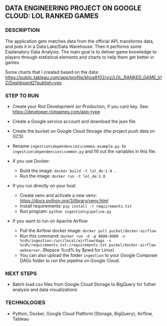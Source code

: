 ## DATA ENGINEERING PROJECT ON GOOGLE CLOUD: LOL RANKED GAMES

### DESCRIPTION
The application gets matches data from the official API, transforms data, and puts it in a Data Lake/Data Warehouse. Then it performs some Explanatory Data Analysis. The main goal is to deliver game knowledge to players through statistical elements and charts to help them get better in games.

Some charts that I created based on the data: https://public.tableau.com/app/profile/khoa8102/viz/LOL_RANKED_GAME_VIZ/Dashboard2?publish=yes

### STEP TO RUN
- Create your Riot Development (or Production, if you can) key. See: https://developer.riotgames.com/app-type
- Create a Google service account and download the json file.
- Create the bucket on Google Cloud Storage (the project push data on GCS)
- Rename `ingestion\dependencies\common.example.py`. to `ingestion\dependencies\common.py` and fill out the variables in this file.

- If you use Docker:
    - Build the image: `docker build -t lol_de:1.0 .`
    - Run the image: `docker run -t lol_de:1.0`
- If you run directly on your host
    - Create venv and activate a new venv: https://docs.python.org/3/library/venv.html
    - Install requirements: `pip install -r requirements.txt`
    - Run program: `python ingestion\pipeline.py`
- If you want to run on Apache Airflow
    - Pull the Airflow docker image: `docker pull puckel/docker-airflow`
    - Run this command: `docker run -d -p 8080:8080 -v %cd%/ingestion:/usr/local/airflow/dags -v %cd%/requirements.txt:/requirements.txt puckel/docker-airflow webserver`. (Repace %cd% by $pwd for Linux)
    - You can also upload the folder `ingestion` to your Google Composer DAGs folder to run the pipeline on Google Cloud.

### NEXT STEPS
- Batch load csv files from Google Cloud Storage to BigQuery for futher analysis and data visualizations

### TECHNOLOGIES
- Python, Docker, Google Cloud Platform (Storage, BigQuery), Airflow, Tableau